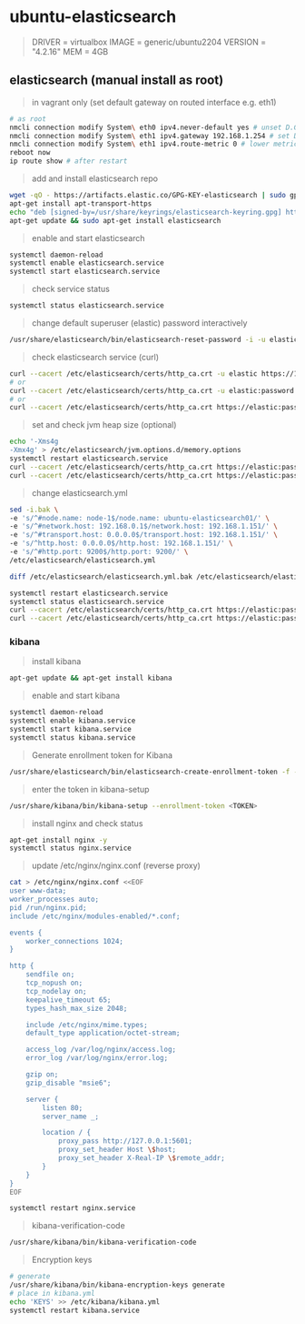 # ubuntu-elasticsearch

> DRIVER = virtualbox
> IMAGE = generic/ubuntu2204
> VERSION = "4.2.16"
> MEM = 4GB

## elasticsearch (manual install as root)

> in vagrant only (set default gateway on routed interface e.g. eth1)

```bash
# as root
nmcli connection modify System\ eth0 ipv4.never-default yes # unset D.G on eth0
nmcli connection modify System\ eth1 ipv4.gateway 192.168.1.254 # set D.G on eth1
nmcli connection modify System\ eth1 ipv4.route-metric 0 # lower metric is better
reboot now
ip route show # after restart
```

> add and install elasticsearch repo

```bash
wget -qO - https://artifacts.elastic.co/GPG-KEY-elasticsearch | sudo gpg --dearmor -o /usr/share/keyrings/elasticsearch-keyring.gpg
apt-get install apt-transport-https
echo "deb [signed-by=/usr/share/keyrings/elasticsearch-keyring.gpg] https://artifacts.elastic.co/packages/8.x/apt stable main" | sudo tee /etc/apt/sources.list.d/elastic-8.x.list
apt-get update && sudo apt-get install elasticsearch

```

> enable and start elasticsearch

```bash
systemctl daemon-reload
systemctl enable elasticsearch.service
systemctl start elasticsearch.service
```

> check service status

```bash
systemctl status elasticsearch.service
```

> change default superuser (elastic) password interactively

```bash
/usr/share/elasticsearch/bin/elasticsearch-reset-password -i -u elastic
```

> check elasticsearch service (curl)

```bash
curl --cacert /etc/elasticsearch/certs/http_ca.crt -u elastic https://192.168.1.151:9200
# or
curl --cacert /etc/elasticsearch/certs/http_ca.crt -u elastic:password https://192.168.1.151:9200
# or
curl --cacert /etc/elasticsearch/certs/http_ca.crt https://elastic:password@192.168.1.151:9200
```

> set and check jvm heap size (optional)

```bash
echo '-Xms4g
-Xmx4g' > /etc/elasticsearch/jvm.options.d/memory.options
systemctl restart elasticsearch.service
curl --cacert /etc/elasticsearch/certs/http_ca.crt https://elastic:password@192.168.1.151:9200
curl --cacert /etc/elasticsearch/certs/http_ca.crt https://elastic:password@192.168.1.151:9200/_nodes/_all/jvm?pretty
```

> change elasticsearch.yml

```bash
sed -i.bak \
-e 's/^#node.name: node-1$/node.name: ubuntu-elasticsearch01/' \
-e 's/^#network.host: 192.168.0.1$/network.host: 192.168.1.151/' \
-e 's/^#transport.host: 0.0.0.0$/transport.host: 192.168.1.151/' \
-e 's/^http.host: 0.0.0.0$/http.host: 192.168.1.151/' \
-e 's/^#http.port: 9200$/http.port: 9200/' \
/etc/elasticsearch/elasticsearch.yml

diff /etc/elasticsearch/elasticsearch.yml.bak /etc/elasticsearch/elasticsearch.yml

systemctl restart elasticsearch.service
systemctl status elasticsearch.service
curl --cacert /etc/elasticsearch/certs/http_ca.crt https://elastic:password@192.168.1.151:9200
curl --cacert /etc/elasticsearch/certs/http_ca.crt https://elastic:password@192.168.1.151:9200/_cat/nodes
```

### kibana

> install kibana

```bash
apt-get update && apt-get install kibana
```

> enable and start kibana

```bash
systemctl daemon-reload
systemctl enable kibana.service
systemctl start kibana.service
systemctl status kibana.service
```

> Generate enrollment token for Kibana

```bash
/usr/share/elasticsearch/bin/elasticsearch-create-enrollment-token -f -s kibana --url "https://192.168.1.151:9200"
```

> enter the token in kibana-setup

```bash
/usr/share/kibana/bin/kibana-setup --enrollment-token <TOKEN>
```

> install nginx and check status

```bash
apt-get install nginx -y
systemctl status nginx.service
```

> update /etc/nginx/nginx.conf (reverse proxy)

```bash
cat > /etc/nginx/nginx.conf <<EOF
user www-data;
worker_processes auto;
pid /run/nginx.pid;
include /etc/nginx/modules-enabled/*.conf;

events {
    worker_connections 1024;
}

http {
    sendfile on;
    tcp_nopush on;
    tcp_nodelay on;
    keepalive_timeout 65;
    types_hash_max_size 2048;

    include /etc/nginx/mime.types;
    default_type application/octet-stream;

    access_log /var/log/nginx/access.log;
    error_log /var/log/nginx/error.log;

    gzip on;
    gzip_disable "msie6";

    server {
        listen 80;
        server_name _;

        location / {
            proxy_pass http://127.0.0.1:5601;
            proxy_set_header Host \$host;
            proxy_set_header X-Real-IP \$remote_addr;
        }
    }
}
EOF

systemctl restart nginx.service
```

> kibana-verification-code

```bash
/usr/share/kibana/bin/kibana-verification-code
```

> Encryption keys

```bash
# generate
/usr/share/kibana/bin/kibana-encryption-keys generate
# place in kibana.yml
echo 'KEYS' >> /etc/kibana/kibana.yml
systemctl restart kibana.service
```

